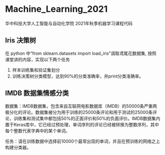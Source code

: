 # Machine_Learning_2021
华中科技大学人工智能与自动化学院 2021年秋季机器学习课程代码

## Iris 决策树
在 python 中“from sklearn.datasets import load_iris”调取鸢尾花数据集, 按照课堂讲的内容，实现以下两个任务
1. 样本训练集和验证集划分
2. 训练决策树分类模型，达到90%的分类准确率，并print分类准确率。

## IMDB 数据集情感分类
数据集：IMDB数据集，包含来自互联网电影数据库（IMDB）的50000条严重两极分化的评论。数据集被分为用于训练的25000条评论和用于测试的25000条评论，训练集和测试集中都包括50%的正面评价和50%的负面评价。IMDB数据集内置于Keras库中，它已经过预处理，单词序列的评论已经被转换为整数序列，其中每个整数代表字典中的某个单词。

任务：请在训练数据中选择前10000个最常出现的单词，并且在预训练的网络之上构建分类器。
